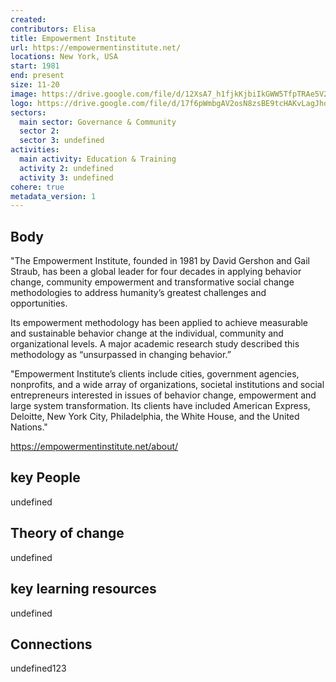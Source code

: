 ```yaml
---
created:
contributors: Elisa
title: Empowerment Institute
url: https://empowermentinstitute.net/
locations: New York, USA
start: 1981
end: present
size: 11-20
image: https://drive.google.com/file/d/12XsA7_h1fjkKjbiIkGWW5TfpTRAe5V2B/view?usp=drive_link
logo: https://drive.google.com/file/d/17f6pWmbgAV2osN8zsBE9tcHAKvLagJho/view?usp=drive_link
sectors:
  main sector: Governance & Community
  sector 2: 
  sector 3: undefined
activities: 
  main activity: Education & Training
  activity 2: undefined
  activity 3: undefined
cohere: true
metadata_version: 1
---
```



## Body

"The Empowerment Institute, founded in 1981 by David Gershon and Gail Straub, has been a global leader for four decades in applying behavior change, community empowerment and transformative social change methodologies to address humanity’s greatest challenges and opportunities. 

Its empowerment methodology has been applied to achieve measurable and sustainable behavior change at the individual,  community and organizational levels. A major academic research study described this methodology as “unsurpassed in changing behavior.”

"Empowerment Institute’s clients include cities, government agencies, nonprofits, and a wide array of organizations, societal institutions and social entrepreneurs interested in issues of behavior change, empowerment and large system transformation. Its clients have included American Express, Deloitte, New York City, Philadelphia, the White House, and the United Nations."

https://empowermentinstitute.net/about/

## key People

undefined

## Theory of change

undefined

## key learning resources

undefined

## Connections

undefined123

